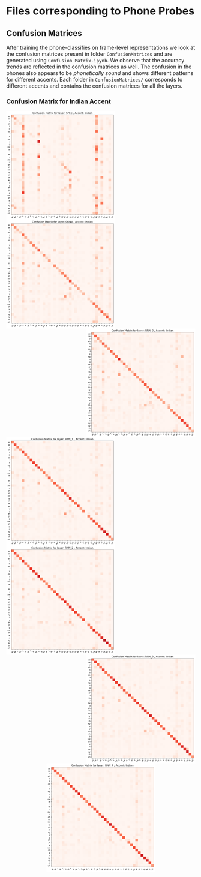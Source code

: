 # Files corresponding to Phone Probes

## Confusion Matrices
After training the phone-classifies on frame-level representations we look at the confusion matrices present in folder `ConfusionMatrices` and are generated using `Confusion Matrix.ipynb`. We observe that the accuracy trends are reflected in the confusion matrices as well. The confusion in the phones also appears to be *phonetically sound* and shows different patterns for different accents. Each folder in `ConfusionMatrices/` corresponds to different accents and contains the confusion matrices for all the layers.

### Confusion Matrix for Indian Accent
<img align="left" width="290" height="290" src=ConfusionMatrices/indian/Conf_spec_indian.png> <img align="center" width="290" height="290" src=ConfusionMatrices/indian/Conf_conv_indian.png><img align="right" width="290" height="290" src=ConfusionMatrices/indian/Conf_rnn_0_indian.png>
<img align="left" width="290" height="290" src=ConfusionMatrices/indian/Conf_rnn_1_indian.png> <img align="center" width="290" height="290" src=ConfusionMatrices/indian/Conf_rnn_2_indian.png><img align="right" width="290" height="290" src=ConfusionMatrices/indian/Conf_rnn_3_indian.png>
<p align="center">
  <img width="290" height="290" src=ConfusionMatrices/indian/Conf_rnn_4_indian.png>
</p>





